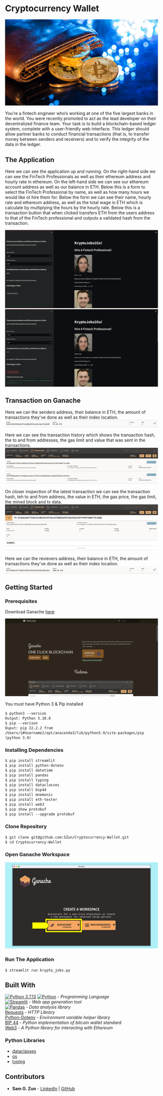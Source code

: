 # Cryptocurrency Wallet

![Blockchain Image](./assets/images/wallet.png)

You’re a fintech engineer who’s working at one of the five largest banks in the world. You were recently promoted to act as the lead developer on their decentralized finance team. Your task is to build a blockchain-based ledger system, complete with a user-friendly web interface. This ledger should allow partner banks to conduct financial transactions (that is, to transfer money between senders and receivers) and to verify the integrity of the data in the ledger.

## The Application

Here we can see the application up and running. On the right-hand side we can see the FinTech Professionals as well as their ethereum address and hourly rate in ethereum. On the left-hand side we can see our ethereum account address as well as our balance in ETH. Below this is a form to select the FinTech Professional by name, as well as how many hours we would like ot hire them for. Below the form we can see their name, hourly rate and ethereum address, as well as the total wage in ETH which is calculate by multiplying the hours by the hourly rate. Below this is a transaction button that when clicked transfers ETH from the users address to that of the FinTech professional and outputs a validated hash from the transaction.

![Landing Page](./assets/images/landing.png)
![App In Use](./assets/images/app.png)

## Transaction on Ganache

Here we can the senders address, their balance in ETH, the amount of transactions they've done as well as their index location.
![Sender](./assets/images/sender.png)

Here we can see the transaction history which shows the transaction hash, the to and from addresses, the gas limit and value that was sent in the transactions.
![Transaction History](./assets/images/transaction_history.png)

On closer inspection of the latest transaction we can see the transaction hash, teh to and from address, the value in ETH, the gas price, the gas limit, the mined block and tx data.
![Transaction](./assets/images/transaction.png)

Here we can the revievers address, their balance in ETH, the amount of transactions they've done as well as their index location.
![Reciever](./assets/images/reciever.png)

## Getting Started

### Prerequisites

Download Ganache [here](https://trufflesuite.com/ganache/)

![Ganache](./assets/images/ganache.png)

You must have Python 3 & Pip installed

```
$ python3 --version
Output: Python 3.10.8
$ pip --verison
Ouput: pip 22.2.2 from /Users/{#Username}/opt/anaconda3/lib/python3.9/site-packages/pip (python 3.9)
```

### Installing Dependencies

```
$ pip install streamlit
$ pip install python-dotenv
$ pip install datetime
$ pip install pandas
$ pip install typing
$ pip install dataclasses
$ pip install bip44
$ pip install mnemonic
$ pip install eth-tester
$ pip install web3
$ pip show protobuf
$ pip install --upgrade protobuf
```

### Clone Repository
```
$ git clone git@github.com:SZun/Cryptocurrency-Wallet.git
$ cd Cryptocurrency-Wallet
```

### Open Ganache Workspace

![Ganache Workspace](./assets/images/open_ganache.png)

### Run The Application
```
$ streamlit run krypto_jobs.py
```

## Built With
[![Python 3.7.13](https://img.shields.io/badge/python-3670A0?style=for-the-badge&logo=python&logoColor=ffdd54)]([https://www.python.org/downloads/release/python-3713/)
[![Python](https://img.shields.io/badge/Python-3.7.13-blue)](https://www.python.org/downloads/release/python-3713/) - *Programming Language* <br>
[![Streamlit](https://img.shields.io/badge/Streamlit-FF4B4B?style=for-the-badge&logo=Streamlit&logoColor=white)](https://streamlit.io/) - *Web app generation tool* <br>
[![Pandas](https://img.shields.io/badge/Pandas-2C2D72?style=for-the-badge&logo=pandas&logoColor=white)](https://pandas.pydata.org/docs/#) - *Data analysis library* <br>
[Requests](https://requests.readthedocs.io/en/latest/) - *HTTP Library* <br>
[Python-Dotenv](https://github.com/theskumar/python-dotenv) - *Environment variable helper library* <br>
[BIP 44](https://github.com/bitcoin/bips/blob/master/bip-0044.mediawiki) - *Python implementation of bitcoin wallet standard* <br>
[Web3](https://web3py.readthedocs.io/en/v5/) - *A Python library for interacting with Ethereum* <br>

### Python Libraries
- [dataclasses](https://docs.python.org/3/library/dataclasses.html)
- [os](https://docs.python.org/3/library/os.html)
- [typing](https://docs.python.org/3/library/typing.html)



## Contributors
- **Sam G. Zun** - [LinkedIn](https://www.linkedin.com/in/szun/) | [GitHub](https://github.com/SZun)